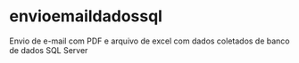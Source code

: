 # envioemaildadossql
Envio de e-mail com PDF e arquivo de excel com dados coletados de banco de dados SQL Server
